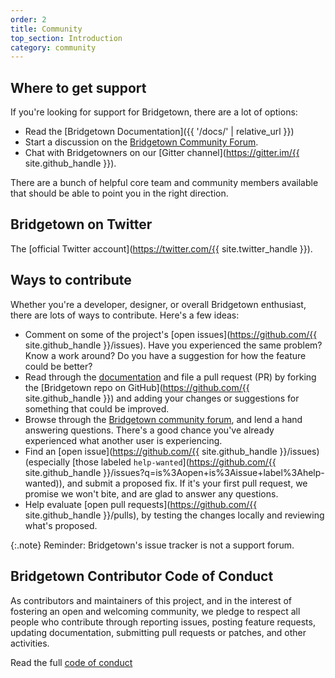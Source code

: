 ```yaml
---
order: 2
title: Community
top_section: Introduction
category: community
---
```


## Where to get support

If you're looking for support for Bridgetown, there are a lot of options:

* Read the [Bridgetown Documentation]({{ '/docs/' | relative_url }})
* Start a discussion on the [Bridgetown Community Forum](https://community.bridgerb.com/).
* Chat with Bridgetowners on our [Gitter channel](https://gitter.im/{{ site.github_handle }}).

There are a bunch of helpful core team and community members available that should be able to point you in the right direction.

## Bridgetown on Twitter

The [official Twitter account](https://twitter.com/{{ site.twitter_handle }}).

## Ways to contribute

Whether you're a developer, designer, or overall Bridgetown enthusiast, there are lots of ways to contribute. Here's a few ideas:

* Comment on some of the project's [open issues](https://github.com/{{ site.github_handle }}/issues). Have you experienced the same problem? Know a work around? Do you have a suggestion for how the feature could be better?
* Read through the [documentation](/docs/) and file a pull request (PR) by forking the [Bridgetown repo on GitHub](https://github.com/{{ site.github_handle }}) and adding your changes or suggestions for something that could be improved.
* Browse through the [Bridgetown community forum](https://community.bridgetownrb.com/), and lend a hand answering questions. There's a good chance you've already experienced what another user is experiencing.
* Find an [open issue](https://github.com/{{ site.github_handle }}/issues) (especially [those labeled `help-wanted`](https://github.com/{{ site.github_handle }}/issues?q=is%3Aopen+is%3Aissue+label%3Ahelp-wanted)), and submit a proposed fix. If it's your first pull request, we promise we won't bite, and are glad to answer any questions.
* Help evaluate [open pull requests](https://github.com/{{ site.github_handle }}/pulls), by testing the changes locally and reviewing what's proposed.

{:.note}
Reminder: Bridgetown's issue tracker is not a support forum.

## Bridgetown Contributor Code of Conduct

As contributors and maintainers of this project, and in the interest of fostering an open and welcoming community, we pledge to respect all people who contribute through reporting issues, posting feature requests, updating documentation, submitting pull requests or patches, and other activities.

Read the full [code of conduct](https://github.com/bridgetownrb/bridgetown/blob/master/CODE_OF_CONDUCT.md)
